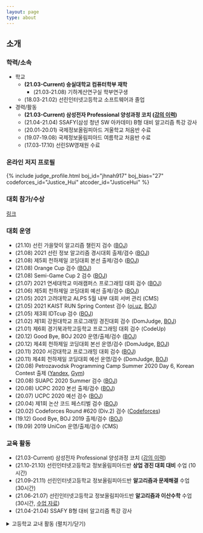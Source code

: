 ```yaml
---
layout: page
type: about
---
```


## 소개

### 학력/소속
* 학교
  * **(21.03-Current) 숭실대학교 컴퓨터학부 재학**
    * (21.03-21.08) 기하계산연구실 학부연구생
  * (18.03-21.02) 선린인터넷고등학교 소프트웨어과 졸업
* 경력/활동
  * **(21.03-Current) 삼성전자 Professional 양성과정 코치 ([강의 이력](/about/secpro/))**
  * (21.04-21.04) SSAFY(삼성 청년 SW 아카데미) B형 대비 알고리즘 특강 강사
  * (20.01-20.01) 국제정보올림피아드 겨울학교 처음반 수료
  * (19.07-19.08) 국제정보올림피아드 여름학교 처음반 수료
  * (17.03-17.10) 선린SW영재원 수료

### 온라인 저지 프로필
{% include judge_profile.html boj_id="jhnah917" boj_bias="27" codeforces_id="Justice_Hui" atcoder_id="JusticeHui" %}

### 대회 참가/수상
[링크](/about/award/)

### 대회 운영
* (21.10) 선린 가을맞이 알고리즘 챌린지 검수 ([BOJ](http://icpc.me/c/708))
* (21.08) 2021 선린 정보 알고리즘 경시대회 출제/검수 ([BOJ](http://icpc.me/c/687))
* (21.08) 제5회 천하제일 코딩대회 본선 출제/검수 ([BOJ](http://icpc.me/c/663))
* (21.08) Orange Cup 검수 ([BOJ](http://icpc.me/c/667))
* (21.08) Semi-Game Cup 2 검수 ([BOJ](http://icpc.me/c/675))
* (21.07) 2021 연세대학교 미래캠퍼스 프로그래밍 대회 검수 ([BOJ](http://icpc.me/c/665))
* (21.06) 제5회 천하제일 코딩대회 예선 출제/검수 ([BOJ](http://icpc.me/c/652))
* (21.05) 2021 고려대학교 ALPS 5월 내부 대회 서버 관리 (CMS)
* (21.05) 2021 KAIST RUN Spring Contest 검수 ([oj.uz](https://oj.uz), [BOJ](http://icpc.me/c/649))
* (21.05) 제3회 IDTcup 검수 ([BOJ](http://icpc.me/c/638))
* (21.02) 제1회 강원대학교 프로그래밍 경진대회 검수 (DomJudge, [BOJ](https://www.acmicpc.net/category/detail/2431))
* (21.01) 제6회 경기북과학고등학교 프로그래밍 대회 검수 (CodeUp)
* (20.12) Good Bye, BOJ 2020 운영/출제/검수 ([BOJ](http://icpc.me/c/578))
* (20.12) 제4회 천하제일 코딩대회 본선 운영/검수 (DomJudge, [BOJ](http://icpc.me/c/581))
* (20.11) 2020 서강대학교 프로그래밍 대회 검수 ([BOJ](http://icpc.me/c/564))
* (20.11) 제4회 천하제일 코딩대회 예선 운영/검수 (DomJudge, [BOJ](http://icpc.me/c/581))
* (20.08) Petrozavodsk Programming Camp Summer 2020 Day 6, Korean Contest 출제 ([Yandex](https://official.contest.yandex.com/ptz-summer-2020/contest/19421/standings/), [Gym](https://codeforces.com/gym/102984))
* (20.08) SUAPC 2020 Summer 검수 ([BOJ](http://icpc.me/c/529))
* (20.08) UCPC 2020 본선 출제/검수 ([BOJ](http://icpc.me/c/524))
* (20.07) UCPC 2020 예선 검수 ([BOJ](http://icpc.me/c/521))
* (20.04) 제1회 논산 코드 페스티벌 검수 ([BOJ](http://icpc.me/c/507))
* (20.02) Codeforces Round #620 (Div.2) 검수 ([Codeforces](https://codeforces.com/contest/1304))
* (19.12) Good Bye, BOJ 2019 출제/검수 ([BOJ](http://icpc.me/c/497))
* (19.09) 2019 UniCon 운영/출제/검수 (CMS)

### 교육 활동
* (21.03-Current) 삼성전자 Professional 양성과정 코치 ([강의 이력](/about/secpro/))
* (21.10-21.10) 선린인터넷고등학교 정보올림피아드반 **상업 경진 대회 대비** 수업 (10시간)
* (21.09-21.11) 선린인터넷고등학교 정보올림피아드반 **알고리즘과 문제해결** 수업 (30시간)
* (21.06-21.07) 선린인터넷고등학교 정보올림피아드반 **알고리즘과 이산수학** 수업 (30시간, [수업 자료](https://github.com/justiceHui/Sunrin-SHARC/tree/master/2021-1st))
* (21.04-21.04) SSAFY B형 대비 알고리즘 특강 강사

<details markdown="1">
<summary>고등학교 교내 활동 (펼치기/닫기)</summary>
<ul>
<li>(20.08-20.12) 선린인터넷고등학교 정보올림피아드반 <b>KOI 대비</b> 수업 (<a href = "https://github.com/justiceHui/Sunrin-SHARC/tree/master/2020-2nd">수업 자료</a>)</li>
<li>(20.08-20.08) 선린인터넷고등학교 정보올림피아드반 <b>고급 알고리즘</b> 수업 (<a href = "https://github.com/justiceHui/Sunrin-SHARC/tree/master/2020-Summer">수업 자료</a>)</li>
<li>(20.02-20.08) 선린인터넷고등학교 정보올림피아드반 고급 알고리즘 교재 집필</li>
<li>(19.09-19.09) 소프트웨어 나눔축제(SSF 2019) 코딩 캠프 조교</li>
<li>(19.08-19.09) 소프트웨어 나눔축제(SSF 2019) 코딩 캠프 교재 집필</li>
<li>(19.05-19.07) 선린인터넷고등학교 프로그래밍 동아리(Unifox) 기초 자료구조/알고리즘 수업</li>
<li>(19.04-19.05) 선린인터넷고등학교 정보올림피아드반 KOI 1차 대비 수업</li>
<li>(19.01-19.01) 선린인터넷고등학교 신입생 특별 교육 조교</li>
<li>(18.12-19.01) 선린인터넷고등학교 신입생 특별 교육 연습 문제 출제/검수/해설</li>
<li>(18.09-18.11) 선린인터넷고등학교 알고리즘 스터디(Logic) 기초 알고리즘 수업</li>
<li>(18.09-18.09) 교육 봉사 동아리(Hello Coding) 코딩 캠프 C언어 수업</li>
<li>(18.09-18.09) 소프트웨어 나눔축제(SSF 2018) 코딩 캠프 조교</li>
</ul>
</details>
